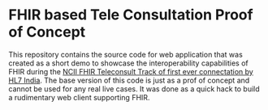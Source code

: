 # FHIR based Tele Consultation Proof of Concept


This repository contains the source code for web application that was created as a short demo to showcase the interoperability capabilities of FHIR during the [NCII FHIR Teleconsult Track of first ever connectation by HL7 India](https://hl7india.in/fhir-connectathon-july-2020/). The base version of this code is just as a prof of concept and cannot be used for any real live cases. It was done as a quick hack to build a rudimentary web client supporting FHIR.
